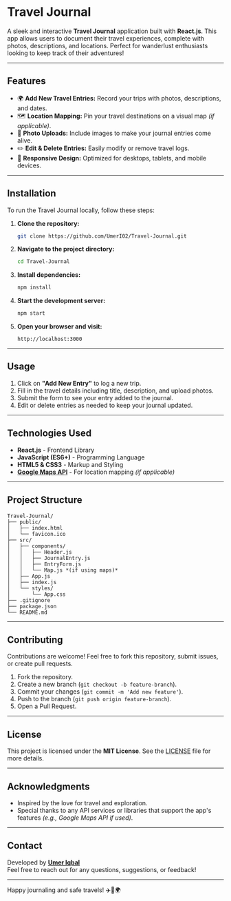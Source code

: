 # Travel Journal

A sleek and interactive **Travel Journal** application built with **React.js**. This app allows users to document their travel experiences, complete with photos, descriptions, and locations. Perfect for wanderlust enthusiasts looking to keep track of their adventures!

---

## Features

- 🌍 **Add New Travel Entries:** Record your trips with photos, descriptions, and dates.
- 🗺️ **Location Mapping:** Pin your travel destinations on a visual map *(if applicable)*.
- 📸 **Photo Uploads:** Include images to make your journal entries come alive.
- ✏️ **Edit & Delete Entries:** Easily modify or remove travel logs.
- 📱 **Responsive Design:** Optimized for desktops, tablets, and mobile devices.

---

## Installation

To run the Travel Journal locally, follow these steps:

1. **Clone the repository:**

   ```bash
   git clone https://github.com/UmerI02/Travel-Journal.git
   ```

2. **Navigate to the project directory:**

   ```bash
   cd Travel-Journal
   ```

3. **Install dependencies:**

   ```bash
   npm install
   ```

4. **Start the development server:**

   ```bash
   npm start
   ```

5. **Open your browser and visit:**

   ```
   http://localhost:3000
   ```

---

## Usage

1. Click on **"Add New Entry"** to log a new trip.
2. Fill in the travel details including title, description, and upload photos.
3. Submit the form to see your entry added to the journal.
4. Edit or delete entries as needed to keep your journal updated.

---

## Technologies Used

- **React.js** - Frontend Library
- **JavaScript (ES6+)** - Programming Language
- **HTML5 & CSS3** - Markup and Styling
- **[Google Maps API](https://developers.google.com/maps)** - For location mapping *(if applicable)*

---

## Project Structure

```
Travel-Journal/
├── public/
│   ├── index.html
│   └── favicon.ico
├── src/
│   ├── components/
│   │   ├── Header.js
│   │   ├── JournalEntry.js
│   │   ├── EntryForm.js
│   │   └── Map.js *(if using maps)*
│   ├── App.js
│   ├── index.js
│   └── styles/
│       └── App.css
├── .gitignore
├── package.json
└── README.md
```

---

## Contributing

Contributions are welcome! Feel free to fork this repository, submit issues, or create pull requests.

1. Fork the repository.
2. Create a new branch (`git checkout -b feature-branch`).
3. Commit your changes (`git commit -m 'Add new feature'`).
4. Push to the branch (`git push origin feature-branch`).
5. Open a Pull Request.

---

## License

This project is licensed under the **MIT License**. See the [LICENSE](LICENSE) file for more details.

---

## Acknowledgments

- Inspired by the love for travel and exploration.
- Special thanks to any API services or libraries that support the app's features *(e.g., Google Maps API if used)*.

---

## Contact

Developed by **[Umer Iqbal](https://github.com/UmerI02)**\
Feel free to reach out for any questions, suggestions, or feedback!

---

Happy journaling and safe travels! ✈️📓🌍

